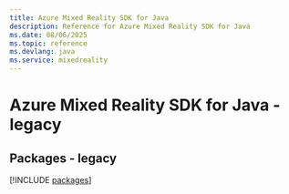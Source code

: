 ```yaml
---
title: Azure Mixed Reality SDK for Java
description: Reference for Azure Mixed Reality SDK for Java
ms.date: 08/06/2025
ms.topic: reference
ms.devlang: java
ms.service: mixedreality
---
```

# Azure Mixed Reality SDK for Java - legacy
## Packages - legacy
[!INCLUDE [packages](mixed-reality-index.md)]